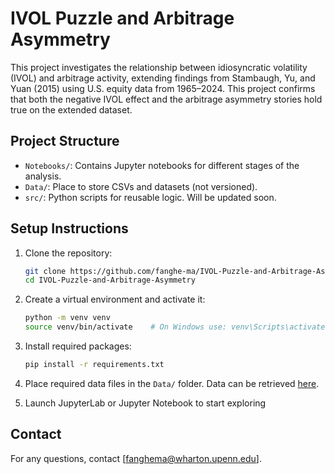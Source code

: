 # IVOL Puzzle and Arbitrage Asymmetry

This project investigates the relationship between idiosyncratic volatility (IVOL) and arbitrage activity, extending findings from Stambaugh, Yu, and Yuan (2015) using U.S. equity data from 1965–2024. This project confirms that both the negative IVOL effect and the arbitrage asymmetry stories hold true on the extended dataset.

## Project Structure

- `Notebooks/`: Contains Jupyter notebooks for different stages of the analysis.
- `Data/`: Place to store CSVs and datasets (not versioned).
- `src/`: Python scripts for reusable logic. Will be updated soon.

## Setup Instructions

1. Clone the repository:
    ```bash
    git clone https://github.com/fanghe-ma/IVOL-Puzzle-and-Arbitrage-Asymmetry.git
    cd IVOL-Puzzle-and-Arbitrage-Asymmetry
    ```

2. Create a virtual environment and activate it:
    ```bash
    python -m venv venv
    source venv/bin/activate    # On Windows use: venv\Scripts\activate
    ```

3. Install required packages:
    ```bash
    pip install -r requirements.txt
    ```

4. Place required data files in the `Data/` folder. Data can be retrieved [here](https://penno365-my.sharepoint.com/:f:/g/personal/fanghema_upenn_edu/Emak65gizSFOtBffZSvJ4FoBmywxb2l0KyrzesDVf-XNcg?e=VdDnAN). 

5. Launch JupyterLab or Jupyter Notebook to start exploring

## Contact

For any questions, contact [fanghema@wharton.upenn.edu].
